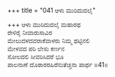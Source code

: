 +++
title = "041 ಆಳು ಮುರಿದುದಲೈ"

+++
ಆಳು ಮುರಿದುದಲೈ ಮಹಾರಥ   
ರೇಳಿರೈ ನೀವಾರುಸಾವಿರ   
ಮೇಲುದಳದವರಾಕೆವಾಳರು ನಿಮ್ಮ ಥಟ್ಟಿನಲಿ   
ಮೇಳವದ ಪರಿ ಲೇಸು ಕರ್ಣನ   
ಸೋಲದಲಿ ಸೀವರಿಸಿದರೆ ಭೂ   
ಪಾಲನಾಣೆ ದೊಠಾರರಹಿರೆನುತೆಚ್ಚನಾ ಪಾರ್ಥ      ॥41॥